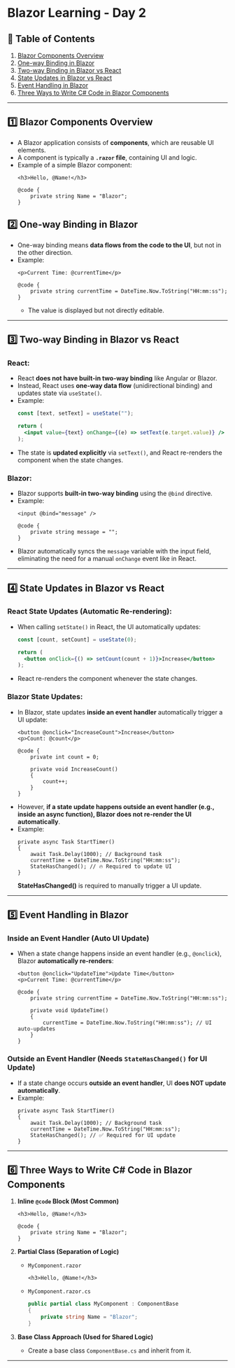 # Blazor Learning - Day 2

## 📖 Table of Contents

1. [Blazor Components Overview](#blazor-components-overview)
2. [One-way Binding in Blazor](#one-way-binding-in-blazor)
3. [Two-way Binding in Blazor vs React](#two-way-binding-in-blazor-vs-react)
4. [State Updates in Blazor vs React](#state-updates-in-blazor-vs-react)
5. [Event Handling in Blazor](#event-handling-in-blazor)
6. [Three Ways to Write C# Code in Blazor Components](#three-ways-to-write-c-code-in-blazor-components)

---

## 1️⃣ Blazor Components Overview <a id="blazor-components-overview"></a>
- A Blazor application consists of **components**, which are reusable UI elements.
- A component is typically a **`.razor` file**, containing UI and logic.
- Example of a simple Blazor component:
  ```razor
  <h3>Hello, @Name!</h3>
  
  @code {
      private string Name = "Blazor";
  }
  ```

## 2️⃣ One-way Binding in Blazor <a id="one-way-binding-in-blazor"></a>
- One-way binding means **data flows from the code to the UI**, but not in the other direction.
- Example:
  ```razor
  <p>Current Time: @currentTime</p>
  
  @code {
      private string currentTime = DateTime.Now.ToString("HH:mm:ss");
  }
  ```
  - The value is displayed but not directly editable.

---

## 3️⃣ Two-way Binding in Blazor vs React <a id="two-way-binding-in-blazor-vs-react"></a>

### **React:**
- React **does not have built-in two-way binding** like Angular or Blazor.
- Instead, React uses **one-way data flow** (unidirectional binding) and updates state via `useState()`.
- Example:
  ```jsx
  const [text, setText] = useState("");
  
  return (
    <input value={text} onChange={(e) => setText(e.target.value)} />
  );
  ```
- The state is **updated explicitly** via `setText()`, and React re-renders the component when the state changes.

### **Blazor:**
- Blazor supports **built-in two-way binding** using the `@bind` directive.
- Example:
  ```razor
  <input @bind="message" />
  
  @code {
      private string message = "";
  }
  ```
- Blazor automatically syncs the `message` variable with the input field, eliminating the need for a manual `onChange` event like in React.

---

## 4️⃣ State Updates in Blazor vs React <a id="state-updates-in-blazor-vs-react"></a>

### **React State Updates (Automatic Re-rendering):**
- When calling `setState()` in React, the UI automatically updates:
  ```jsx
  const [count, setCount] = useState(0);
  
  return (
    <button onClick={() => setCount(count + 1)}>Increase</button>
  );
  ```
- React re-renders the component whenever the state changes.

### **Blazor State Updates:**
- In Blazor, state updates **inside an event handler** automatically trigger a UI update:
  ```razor
  <button @onclick="IncreaseCount">Increase</button>
  <p>Count: @count</p>
  
  @code {
      private int count = 0;
      
      private void IncreaseCount()
      {
          count++;
      }
  }
  ```
- However, **if a state update happens outside an event handler (e.g., inside an async function), Blazor does not re-render the UI automatically**.
- Example:
  ```razor
  private async Task StartTimer()
  {
      await Task.Delay(1000); // Background task
      currentTime = DateTime.Now.ToString("HH:mm:ss");
      StateHasChanged(); // 🔥 Required to update UI
  }
  ```
  **StateHasChanged()** is required to manually trigger a UI update.

---

## 5️⃣ Event Handling in Blazor <a id="event-handling-in-blazor"></a>

### **Inside an Event Handler (Auto UI Update)**
- When a state change happens inside an event handler (e.g., `@onclick`), Blazor **automatically re-renders**:
  ```razor
  <button @onclick="UpdateTime">Update Time</button>
  <p>Current Time: @currentTime</p>
  
  @code {
      private string currentTime = DateTime.Now.ToString("HH:mm:ss");
      
      private void UpdateTime()
      {
          currentTime = DateTime.Now.ToString("HH:mm:ss"); // UI auto-updates
      }
  }
  ```

### **Outside an Event Handler (Needs `StateHasChanged()` for UI Update)**
- If a state change occurs **outside an event handler**, UI **does NOT update automatically**.
- Example:
  ```razor
  private async Task StartTimer()
  {
      await Task.Delay(1000); // Background task
      currentTime = DateTime.Now.ToString("HH:mm:ss");
      StateHasChanged(); // ✅ Required for UI update
  }
  ```

---

## 6️⃣ Three Ways to Write C# Code in Blazor Components <a id="three-ways-to-write-c-code-in-blazor-components"></a>

1. **Inline `@code` Block (Most Common)**
   ```razor
   <h3>Hello, @Name!</h3>
   
   @code {
       private string Name = "Blazor";
   }
   ```

2. **Partial Class (Separation of Logic)**
   - `MyComponent.razor`
     ```razor
     <h3>Hello, @Name!</h3>
     ```
   - `MyComponent.razor.cs`
     ```csharp
     public partial class MyComponent : ComponentBase
     {
         private string Name = "Blazor";
     }
     ```

3. **Base Class Approach (Used for Shared Logic)**
   - Create a base class `ComponentBase.cs` and inherit from it.

---


